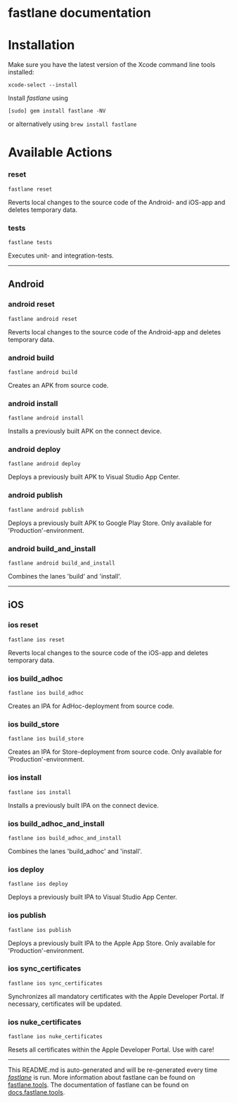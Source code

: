 fastlane documentation
================
# Installation

Make sure you have the latest version of the Xcode command line tools installed:

```
xcode-select --install
```

Install _fastlane_ using
```
[sudo] gem install fastlane -NV
```
or alternatively using `brew install fastlane`

# Available Actions
### reset
```
fastlane reset
```
Reverts local changes to the source code of the Android- and iOS-app and deletes temporary data.
### tests
```
fastlane tests
```
Executes unit- and integration-tests.

----

## Android
### android reset
```
fastlane android reset
```
Reverts local changes to the source code of the Android-app and deletes temporary data.
### android build
```
fastlane android build
```
Creates an APK from source code.
### android install
```
fastlane android install
```
Installs a previously built APK on the connect device.
### android deploy
```
fastlane android deploy
```
Deploys a previously built APK to Visual Studio App Center.
### android publish
```
fastlane android publish
```
Deploys a previously built APK to Google Play Store. Only available for 'Production'-environment.
### android build_and_install
```
fastlane android build_and_install
```
Combines the lanes 'build' and 'install'.

----

## iOS
### ios reset
```
fastlane ios reset
```
Reverts local changes to the source code of the iOS-app and deletes temporary data.
### ios build_adhoc
```
fastlane ios build_adhoc
```
Creates an IPA for AdHoc-deployment from source code.
### ios build_store
```
fastlane ios build_store
```
Creates an IPA for Store-deployment from source code. Only available for 'Production'-environment.
### ios install
```
fastlane ios install
```
Installs a previously built IPA on the connect device.
### ios build_adhoc_and_install
```
fastlane ios build_adhoc_and_install
```
Combines the lanes 'build_adhoc' and 'install'.
### ios deploy
```
fastlane ios deploy
```
Deploys a previously built IPA to Visual Studio App Center.
### ios publish
```
fastlane ios publish
```
Deploys a previously built IPA to the Apple App Store. Only available for 'Production'-environment.
### ios sync_certificates
```
fastlane ios sync_certificates
```
Synchronizes all mandatory certificates with the Apple Developer Portal. If necessary, certificates will be updated.
### ios nuke_certificates
```
fastlane ios nuke_certificates
```
Resets all certificates within the Apple Developer Portal. Use with care!

----

This README.md is auto-generated and will be re-generated every time [_fastlane_](https://fastlane.tools) is run.
More information about fastlane can be found on [fastlane.tools](https://fastlane.tools).
The documentation of fastlane can be found on [docs.fastlane.tools](https://docs.fastlane.tools).
